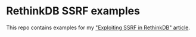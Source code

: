 # RethinkDB SSRF examples
This repo contains examples for my ["Exploiting SSRF in RethinkDB" article](https://medium.com/p/38a5a5438fb7).
